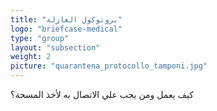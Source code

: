 ```yaml
---
title: "بروتوكول العازلة"
logo: "briefcase-medical"
type: "group"
layout: "subsection"
weight: 2
picture: "quarantena_protocollo_tamponi.jpg"
---
```


كيف يعمل ومن يجب علي الاتصال به لأخذ المسحة؟

